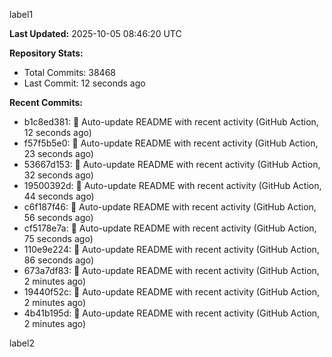 
label1 
<!-- ACTIVITY_START -->
**Last Updated:** 2025-10-05 08:46:20 UTC

**Repository Stats:**
- Total Commits: 38468
- Last Commit: 12 seconds ago

**Recent Commits:**
- b1c8ed381: 🤖 Auto-update README with recent activity (GitHub Action, 12 seconds ago)
- f57f5b5e0: 🤖 Auto-update README with recent activity (GitHub Action, 23 seconds ago)
- 53667d153: 🤖 Auto-update README with recent activity (GitHub Action, 32 seconds ago)
- 19500392d: 🤖 Auto-update README with recent activity (GitHub Action, 44 seconds ago)
- c6f187f46: 🤖 Auto-update README with recent activity (GitHub Action, 56 seconds ago)
- cf5178e7a: 🤖 Auto-update README with recent activity (GitHub Action, 75 seconds ago)
- 110e9e224: 🤖 Auto-update README with recent activity (GitHub Action, 86 seconds ago)
- 673a7df83: 🤖 Auto-update README with recent activity (GitHub Action, 2 minutes ago)
- 19440f52c: 🤖 Auto-update README with recent activity (GitHub Action, 2 minutes ago)
- 4b41b195d: 🤖 Auto-update README with recent activity (GitHub Action, 2 minutes ago)
<!-- ACTIVITY_END -->

label2

